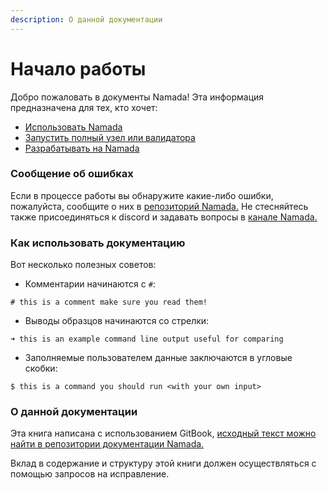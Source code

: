 ```yaml
---
description: О данной документации
---
```


# Начало работы

Добро пожаловать в документы Namada! Эта информация предназначена для тех, кто хочет:

* [Использовать Namada ](../rukovodstvo-polzovatelya/)
* [Запустить полный узел или валидатора ](../rukovodstvo-dlya-operatorov/)
* [Разрабатывать на Namada](../integracii/)

### Сообщение об ошибках

Если в процессе работы вы обнаружите какие-либо ошибки, пожалуйста, сообщите о них в [репозиторий Namada.](https://github.com/anoma/namada/issues) Не стесняйтесь также присоединяться к discord и задавать вопросы в [канале Namada.](https://discord.gg/namada)

### Как использовать документацию

Вот несколько полезных советов:

* Комментарии начинаются с `#`:

`# this is a comment make sure you read them!`

* Выводы образцов начинаются со стрелки:

`➜ this is an example command line output useful for comparing`

* Заполняемые пользователем данные заключаются в угловые скобки:

`$ this is a command you should run <with your own input>`

### О данной документации

Эта книга написана с использованием GitBook, [исходный текст можно найти в репозитории документации Namada. ](https://github.com/anoma/namada-docs)

Вклад в содержание и структуру этой книги должен осуществляться с помощью запросов на исправление.
